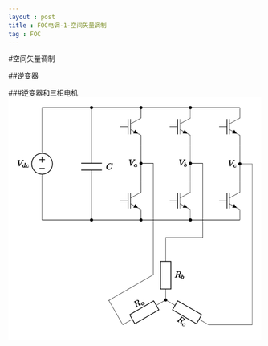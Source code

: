 ```yaml
---
layout : post
title : FOC电调-1-空间矢量调制
tag : FOC
---
```


#空间矢量调制

##逆变器

###逆变器和三相电机
![图1](/image/three_phase_bridge.svg)

